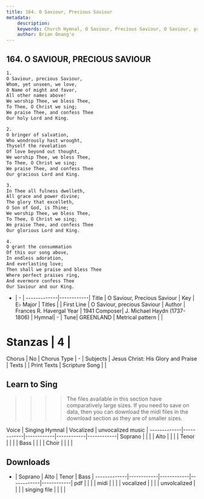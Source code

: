 ```yaml
---
title: 164. O Saviour, Precious Saviour
metadata:
    description: 
    keywords: Church Hymnal, O Saviour, Precious Saviour, O Saviour, precious Saviour, 
    author: Brian Onang'o
---
```



## 164. O SAVIOUR, PRECIOUS SAVIOUR

```txt
1.
O Saviour, precious Saviour, 
Whom, yet unseen, we love, 
O Name of might and favor, 
All other names above! 
We worship Thee, we bless Thee, 
To Thee, O Christ we sing; 
We praise Thee, and confess Thee 
Our holy Lord and King. 

2.
O bringer of salvation, 
Who wondrously hast wrought, 
Thyself the revelation 
Of love beyond out thought, 
We worship Thee, we bless Thee, 
To Thee, O Christ we sing; 
We praise Thee, and confess Thee 
Our gracious Lord and King. 

3.
In Thee all fulness dwelleth, 
All grace and power divine; 
The glory that excelleth, 
O Son of God, is Thine; 
We worship Thee, we bless Thee, 
To Thee, O Christ we sing; 
We praise Thee, and confess Thee 
Our glorious Lord and King. 

4.
O grant the consummation 
Of this our song above, 
In endless adoration, 
And everlasting love; 
Then shall we praise and bless Thee 
Where perfect praises ring, 
And evermore confess Thee 
Our Saviour and our King.

```

- |   -  |
-------------|------------|
Title | O Saviour, Precious Saviour |
Key | E♭ Major |
Titles |  |
First Line | O Saviour, precious Saviour |
Author | Frances R. Havergal
Year | 1941
Composer| J. Michael Haydn (1737-1806) |
Hymnal|  - |
Tune| GREENLAND |
Metrical pattern | |
# Stanzas | 4 |
Chorus | No |
Chorus Type | - |
Subjects | Jesus Christ: His Glory and Praise |
Texts |  |
Print Texts | 
Scripture Song |  |
  
## Learn to Sing

>>>> The files available in this section have comparatively large sizes. If you need to save on data, then you can download the midi files in the download section as they are of smaller sizes.

Voice |  Singing Hymnal | Vocalized | unvocalized music |
-------------|------------|------------|------------|------------|
Soprano | | | |
Alto | | | |
Tenor | | | |
Bass | | | |
Choir | | | |

## Downloads

- |  Soprano | Alto | Tenor | Bass |
-------------|------------|------------|------------|------------|
pdf | | | |
midi | | | |
vocalized | | | |
unvolcalized | | | |
singing file | | | |
  